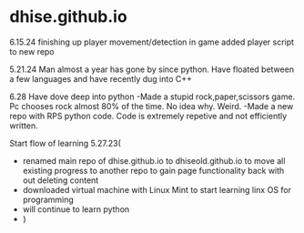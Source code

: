 

# dhise.github.io

6.15.24
finishing up player movement/detection in game added player script to new repo


5.21.24 
Man almost a year has gone by since python. Have floated between a few languages and have recently dug into C++


6.28 Have dove deep into python
-Made a stupid rock,paper,scissors game. Pc chooses rock almost 80% of the time. No idea why. Weird.
-Made a new repo with RPS python code. Code is extremely repetive and not efficiently written.


Start flow of learning
5.27.23(
- renamed main repo of dhise.github.io to dhiseold.github.io to move all existing progress to another repo to gain page functionality back with out deleting content
- downloaded virtual machine with Linux Mint to start learning linx OS for programming
- will continue to learn python
- )
